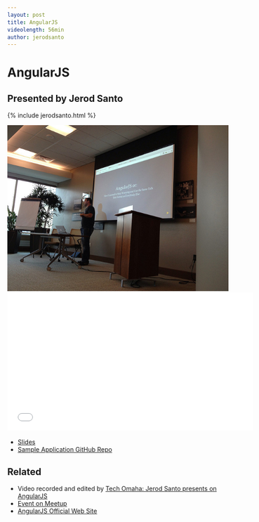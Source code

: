 ```yaml
---
layout: post
title: AngularJS
videolength: 56min
author: jerodsanto
---
```


# AngularJS

## Presented by Jerod Santo

{% include jerodsanto.html %}

<img src="/img/talks/jerodsanto.jpg" alt="Jerod Santo talking about AngularJS">

<div class="fluid-width-video-wrapper"><iframe width="560" height="315" src="//www.youtube.com/embed/1JS07_sFMcs" frameborder="0" allowfullscreen></iframe></div>

* [Slides](http://slid.es/jerodsanto/nebraskajs-angularjs)
* [Sample Application GitHub Repo](https://github.com/jerodsanto/starlight)

## Related

* Video recorded and edited by [Tech Omaha: Jerod Santo presents on AngularJS](http://techomaha.com/2013/07/jerod-santo-angularjs/)
* [Event on Meetup](http://www.meetup.com/nebraskajs/events/113451292/)
* [AngularJS Official Web Site](http://angularjs.org/)